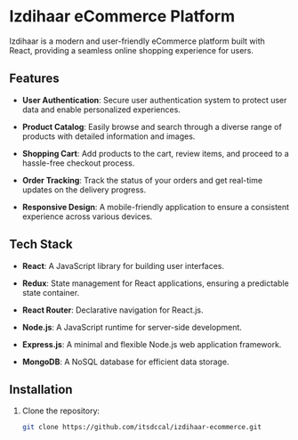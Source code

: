 # Izdihaar eCommerce Platform

Izdihaar is a modern and user-friendly eCommerce platform built with React, providing a seamless online shopping experience for users.

## Features

- **User Authentication**: Secure user authentication system to protect user data and enable personalized experiences.

- **Product Catalog**: Easily browse and search through a diverse range of products with detailed information and images.

- **Shopping Cart**: Add products to the cart, review items, and proceed to a hassle-free checkout process.

- **Order Tracking**: Track the status of your orders and get real-time updates on the delivery progress.

- **Responsive Design**: A mobile-friendly application to ensure a consistent experience across various devices.

## Tech Stack

- **React**: A JavaScript library for building user interfaces.

- **Redux**: State management for React applications, ensuring a predictable state container.

- **React Router**: Declarative navigation for React.js.

- **Node.js**: A JavaScript runtime for server-side development.

- **Express.js**: A minimal and flexible Node.js web application framework.

- **MongoDB**: A NoSQL database for efficient data storage.

## Installation

1. Clone the repository:

   ```bash
   git clone https://github.com/itsdccal/izdihaar-ecommerce.git
